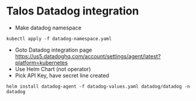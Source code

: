 # Talos Datadog integration

- Make datadog namespace
```
kubectl apply -f datadog-namespace.yaml
```
- Goto Datadog integration page https://us5.datadoghq.com/account/settings/agent/latest?platform=kubernetes
- Use Helm Chart (not operator)
- Pick API Key, have secret line created

```
helm install datadog-agent -f datadog-values.yaml datadog/datadog -n datadog
```